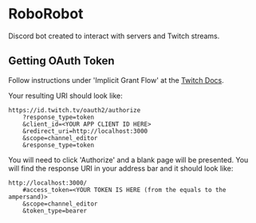 # RoboRobot

Discord bot created to interact with servers and Twitch streams.

## Getting OAuth Token

Follow instructions under 'Implicit Grant Flow' at the [Twitch Docs](https://dev.twitch.tv/docs/authentication/getting-tokens-oauth/).

Your resulting URI should look like:

```
https://id.twitch.tv/oauth2/authorize
    ?response_type=token
    &client_id=<YOUR APP CLIENT ID HERE>
    &redirect_uri=http://localhost:3000
    &scope=channel_editor
    &response_type=token
```

You will need to click 'Authorize' and a blank page will be presented.
You will find the response URI in your address bar and it should look like:

```
http://localhost:3000/
    #access_token=<YOUR TOKEN IS HERE (from the equals to the ampersand)>
    &scope=channel_editor
    &token_type=bearer
```
